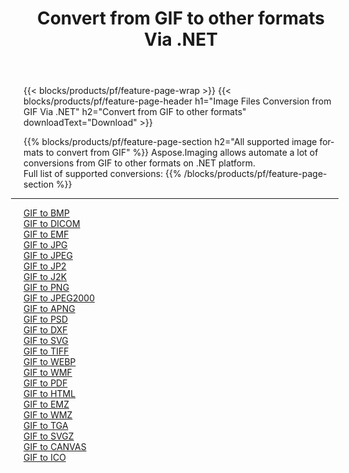 ﻿---
title: Convert from GIF to other formats Via .NET 
weight: 3920
url: /net/conversion/from/gif 
lang: en
langdirlevel: 2
locales: zh-hans,ja,it,ru,de,es,fr,nl,id,lt,pl,pt,vi,tr,ko,zh-hant,ar,hi,th,sv,cs,uk,he
description: Using Aspose.Imaging you can easily convert from GIF to other formats
---

{{< blocks/products/pf/feature-page-wrap >}}
{{< blocks/products/pf/feature-page-header h1="Image Files Conversion from GIF Via .NET" h2="Convert from GIF to other formats" downloadText="Download" >}}


{{% blocks/products/pf/feature-page-section  h2="All supported image formats to convert from GIF" %}}
Aspose.Imaging allows automate a lot of conversions from GIF to other formats on .NET platform.
<br/>
Full list of supported conversions:
{{% /blocks/products/pf/feature-page-section %}}
<div class="container-fluid productfamilypage bg-gray">
    <div class="convertypes bg-gray agp-content section">
        <div class="container">
		<hr style="margin-left:-20px;"/>
		<div class="row other-converters">
		    <div class='col-md-2 other-converter remove-lp remove-rp'><a href="/imaging/net/conversion/gif-to-bmp" >GIF to BMP</a></div><div class='col-md-2 other-converter remove-lp remove-rp'><a href="/imaging/net/conversion/gif-to-dicom" >GIF to DICOM</a></div><div class='col-md-2 other-converter remove-lp remove-rp'><a href="/imaging/net/conversion/gif-to-emf" >GIF to EMF</a></div><div class='col-md-2 other-converter remove-lp remove-rp'><a href="/imaging/net/conversion/gif-to-jpg" >GIF to JPG</a></div><div class='col-md-2 other-converter remove-lp remove-rp'><a href="/imaging/net/conversion/gif-to-jpeg" >GIF to JPEG</a></div><div class='col-md-2 other-converter remove-lp remove-rp'><a href="/imaging/net/conversion/gif-to-jp2" >GIF to JP2</a></div><div class='col-md-2 other-converter remove-lp remove-rp'><a href="/imaging/net/conversion/gif-to-j2k" >GIF to J2K</a></div><div class='col-md-2 other-converter remove-lp remove-rp'><a href="/imaging/net/conversion/gif-to-png" >GIF to PNG</a></div><div class='col-md-2 other-converter remove-lp remove-rp'><a href="/imaging/net/conversion/gif-to-jpeg2000" >GIF to JPEG2000</a></div><div class='col-md-2 other-converter remove-lp remove-rp'><a href="/imaging/net/conversion/gif-to-apng" >GIF to APNG</a></div><div class='col-md-2 other-converter remove-lp remove-rp'><a href="/imaging/net/conversion/gif-to-psd" >GIF to PSD</a></div><div class='col-md-2 other-converter remove-lp remove-rp'><a href="/imaging/net/conversion/gif-to-dxf" >GIF to DXF</a></div><div class='col-md-2 other-converter remove-lp remove-rp'><a href="/imaging/net/conversion/gif-to-svg" >GIF to SVG</a></div><div class='col-md-2 other-converter remove-lp remove-rp'><a href="/imaging/net/conversion/gif-to-tiff" >GIF to TIFF</a></div><div class='col-md-2 other-converter remove-lp remove-rp'><a href="/imaging/net/conversion/gif-to-webp" >GIF to WEBP</a></div><div class='col-md-2 other-converter remove-lp remove-rp'><a href="/imaging/net/conversion/gif-to-wmf" >GIF to WMF</a></div><div class='col-md-2 other-converter remove-lp remove-rp'><a href="/imaging/net/conversion/gif-to-pdf" >GIF to PDF</a></div><div class='col-md-2 other-converter remove-lp remove-rp'><a href="/imaging/net/conversion/gif-to-html" >GIF to HTML</a></div><div class='col-md-2 other-converter remove-lp remove-rp'><a href="/imaging/net/conversion/gif-to-emz" >GIF to EMZ</a></div><div class='col-md-2 other-converter remove-lp remove-rp'><a href="/imaging/net/conversion/gif-to-wmz" >GIF to WMZ</a></div><div class='col-md-2 other-converter remove-lp remove-rp'><a href="/imaging/net/conversion/gif-to-tga" >GIF to TGA</a></div><div class='col-md-2 other-converter remove-lp remove-rp'><a href="/imaging/net/conversion/gif-to-svgz" >GIF to SVGZ</a></div><div class='col-md-2 other-converter remove-lp remove-rp'><a href="/imaging/net/conversion/gif-to-canvas" >GIF to CANVAS</a></div><div class='col-md-2 other-converter remove-lp remove-rp'><a href="/imaging/net/conversion/gif-to-ico" >GIF to ICO</a></div>
                </div>
        </div>
    </div>
</div>
<br/>


